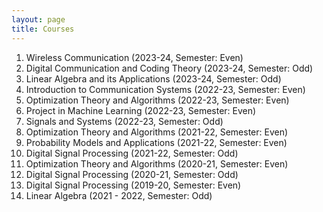 ```yaml
---
layout: page
title: Courses
---
```

1. Wireless Communication (2023-24, Semester: Even)
2. Digital Communication and Coding Theory (2023-24, Semester: Odd)
3. Linear Algebra and its Applications (2023-24, Semester: Odd)
4. Introduction to Communication Systems (2022-23, Semester: Even)
5. Optimization Theory and Algorithms (2022-23, Semester: Even)
6. Project in Machine Learning (2022-23, Semester: Even)
7. Signals and Systems (2022-23, Semester: Odd)
8. Optimization Theory and Algorithms (2021-22, Semester: Even)
9. Probability Models and Applications (2021-22, Semester: Even)
10. Digital Signal Processing (2021-22, Semester: Odd)
11. Optimization Theory and Algorithms (2020-21, Semester: Even)
12. Digital Signal Processing (2020-21, Semester: Odd)
13. Digital Signal Processing (2019-20, Semester: Even)
14. Linear Algebra (2021 - 2022, Semester: Odd) 
